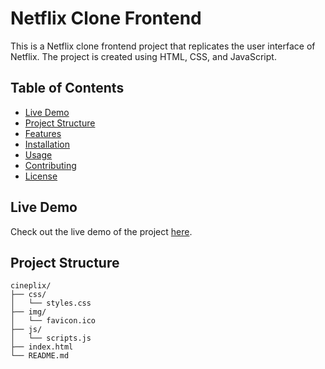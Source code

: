 # Netflix Clone Frontend

This is a Netflix clone frontend project that replicates the user interface of Netflix. The project is created using HTML, CSS, and JavaScript.

## Table of Contents

- [Live Demo](#live-demo)
- [Project Structure](#project-structure)
- [Features](#features)
- [Installation](#installation)
- [Usage](#usage)
- [Contributing](#contributing)
- [License](#license)

## Live Demo

Check out the live demo of the project [here](https://cinplex.netlify.app/).

## Project Structure

```plaintext
cineplix/
├── css/
│   └── styles.css
├── img/
│   └── favicon.ico
├── js/
│   └── scripts.js
├── index.html
└── README.md
